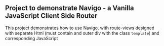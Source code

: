 ## Project to demonstrate Navigo - a Vanilla JavaScript Client Side Router

This project demonstrates how to use Navigo, with route-views designed with separate Html (must contain and outer div with the class `template`) and corresponding JavaScript


